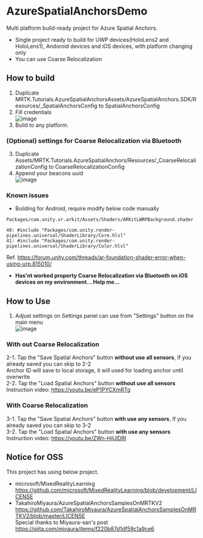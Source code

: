 # AzureSpatialAnchorsDemo

Multi platform build-ready project for Azure Spatial Anchors.

* Single project ready to build for UWP devices(HoloLens2 and HoloLens1), Andoroid devices and iOS devices, with platform changing only
* You can use Coarse Relocalization

## How to build
1. Duplicate MRTK.Tutorials.AzureSpatialAnchorsAssets/AzureSpatialAnchors.SDK/Resources/_SpatialAnchorsConfig to SpatialAnchorsConfig
2. Fill credentials  
![image](https://user-images.githubusercontent.com/530182/101269153-e9b93b80-37ae-11eb-8ad9-74d1e472e772.png)
3. Build to any platform.
  
### (Optional) settings for Coarse Relocalization via Bluetooth
3. Duplicate Assets/MRTK.Tutorials.AzureSpatialAnchors/Resources/_CoarseRelocalizationConfig to CoarseRelocalizationConfig
4. Append your beacons uuid  
![image](https://user-images.githubusercontent.com/530182/101269237-32252900-37b0-11eb-8009-9679478806f5.png)

### Known issues
* Building for Android, require modify below code manually  
```
Packages/com.unity.xr.arkit/Assets/Shaders/ARKitLWRPBackground.shader

40: #include "Packages/com.unity.render-pipelines.universal/ShaderLibrary/Core.hlsl"
41: #include "Packages/com.unity.render-pipelines.universal/ShaderLibrary/Color.hlsl"
```
Ref. https://forum.unity.com/threads/ar-foundation-shader-error-when-using-urp.815010/
* **Has'nt worked property Coarse Relocalization via Bluetooth on iOS devices on my environment... Help me...**

## How to Use
1. Adjust settings on Settings panel can use from "Settings" button on the main menu  
![image](https://user-images.githubusercontent.com/530182/101269414-0a36c500-37b2-11eb-9f16-971d79083728.png)
### With out Coarse Relocalization
2-1. Tap the "Save Spatial Anchors" button **without use all sensors**, If you already saved you can skip to 2-2  
Anchor ID will save to local storage, it will used for loading anchor until overwrite  
2-2. Tap the "Load Spatial Anchors" button **without use all sensors**  
Instruction video: https://youtu.be/eP1PYCXmRTg
### With Coarse Relocalization
3-1. Tap the "Save Spatial Anchors" button **with use any sensors**, If you already saved you can skip to 3-2  
3-2. Tap the "Load Spatial Anchors" button **with use any sensors**  
Instruction video: https://youtu.be/ZWn-HiUlDRI

## Notice for OSS
This project has using below project.
* microsoft/MixedRealityLearning  
https://github.com/microsoft/MixedRealityLearning/blob/development/LICENSE
* TakahiroMiyaura/AzureSpatialAnchorsSamplesOnMRTKV2  
https://github.com/TakahiroMiyaura/AzureSpatialAnchorsSamplesOnMRTKV2/blob/master/LICENSE  
Special thanks to Miyaura-san's post https://qiita.com/miyaura/items/f220b87d1df59c1a9ce6
